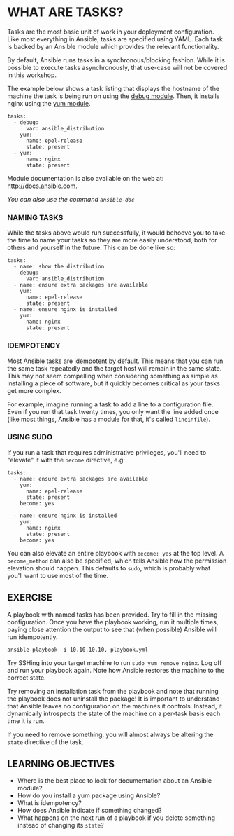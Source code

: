 # WHAT ARE TASKS?

Tasks are the most basic unit of work in your deployment configuration. Like
most everything in Ansible, tasks are specified using YAML. Each task is backed
by an Ansible module which provides the relevant functionality.

By default, Ansible runs tasks in a synchronous/blocking fashion. While it is
possible to execute tasks asynchronously, that use-case will not be covered in
this workshop.

The example below shows a task listing that displays the hostname of the
machine the task is being run on using the [debug module]. Then, it installs
nginx using the [yum module].

```
tasks:
  - debug:
      var: ansible_distribution
  - yum:
      name: epel-release
      state: present
  - yum:
      name: nginx
      state: present
```

Module documentation is also available on the web at:
http://docs.ansible.com.

*You can also use the command `ansible-doc`*

### NAMING TASKS

While the tasks above would run successfully, it would behoove you to take the
time to name your tasks so they are more easily understood, both for others
and yourself in the future. This can be done like so:

```
tasks:
  - name: show the distribution
    debug:
      var: ansible_distribution
  - name: ensure extra packages are available
    yum:
      name: epel-release
      state: present
  - name: ensure nginx is installed
    yum:
      name: nginx
      state: present
```

### IDEMPOTENCY

Most Ansible tasks are idempotent by default. This means that you can run the
same task repeatedly and the target host will remain in the same state. This
may not seem compelling when considering something as simple as installing a
piece of software, but it quickly becomes critical as your tasks get more
complex.

For example, imagine running a task to add a line to a configuration file. Even
if you run that task twenty times, you only want the line added once (like most
things, Ansible has a module for that, it's called `lineinfile`).

### USING SUDO

If you run a task that requires administrative privileges, you'll need to
"elevate" it with the `become` directive, e.g:

```
tasks:
  - name: ensure extra packages are available
    yum:
      name: epel-release
      state: present
    become: yes

  - name: ensure nginx is installed
    yum:
      name: nginx
      state: present
    become: yes
```

You can also elevate an entire playbook with `become: yes` at the top level.
A `become_method` can also be specified, which tells Ansible how the permission
elevation should happen. This defaults to `sudo`, which is probably what you'll
want to use most of the time.

## EXERCISE

A playbook with named tasks has been provided. Try to fill in the missing
configuration. Once you have the playbook working, run it multiple times,
paying close attention the output to see that (when possible) Ansible will
run idempotently.

```
ansible-playbook -i 10.10.10.10, playbook.yml
```

Try SSHing into your target machine to run `sudo yum remove nginx`. Log off and
run your playbook again. Note how Ansible restores the machine to the correct
state.

Try removing an installation task from the playbook and note that running the
playbook does not uninstall the package! It is important to understand that
Ansible leaves no configuration on the machines it controls. Instead, it
dynamically introspects the state of the machine on a per-task basis each time
it is run.

If you need to remove something, you will almost always be altering the `state`
directive of the task.

## LEARNING OBJECTIVES

- Where is the best place to look for documentation about an Ansible module?
- How do you install a yum package using Ansible?
- What is idempotency?
- How does Ansible indicate if something changed?
- What happens on the next run of a playbook if you delete something instead of
  changing its `state`?

[debug module]: http://docs.ansible.com/ansible/debug_module.html
[yum module]: http://docs.ansible.com/ansible/yum_module.html
